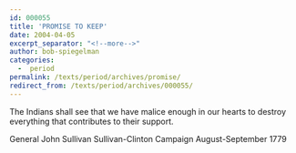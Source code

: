 ```yaml
---
id: 000055
title: 'PROMISE TO KEEP'
date: 2004-04-05
excerpt_separator: "<!--more-->"
author: bob-spiegelman
categories:
  -  period
permalink: /texts/period/archives/promise/
redirect_from: /texts/period/archives/000055/
---
```


The Indians shall see that we have malice enough in our hearts to destroy everything that contributes to their support.

General John Sullivan
Sullivan-Clinton Campaign
August-September 1779
